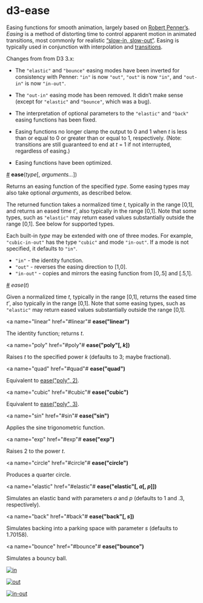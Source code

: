 # d3-ease

Easing functions for smooth animation, largely based on [Robert Penner’s](http://robertpenner.com/easing/). *Easing* is a method of distorting time to control apparent motion in animated transitions, most commonly for  realistic [“slow-in, slow-out”](https://en.wikipedia.org/wiki/12_basic_principles_of_animation#Slow_In_and_Slow_Out). Easing is typically used in conjunction with interpolation and [transitions](https://github.com/d3/d3-transition).

Changes from from D3 3.x:

* The `"elastic"` and `"bounce"` easing modes have been inverted for consistency with Penner: `"in"` is now `"out"`, `"out"` is now `"in"`, and `"out-in"` is now `"in-out"`.

* The `"out-in"` easing mode has been removed. It didn’t make sense (except for `"elastic"` and `"bounce"`, which was a bug).

* The interpretation of optional parameters to the `"elastic"` and `"back"` easing functions has been fixed.

* Easing functions no longer clamp the output to 0 and 1 when *t* is less than or equal to 0 or greater than or equal to 1, respectively. (Note: transitions are still guaranteed to end at *t* = 1 if not interrupted, regardless of easing.)

* Easing functions have been optimized.

<a name="ease" href="#ease">#</a> <b>ease</b>(<i>type</i>[, <i>arguments…</i>])

Returns an easing function of the specified *type*. Some easing types may also take optional *arguments*, as described below.

The returned function takes a normalized time *t*, typically in the range [0,1], and returns an eased time *tʹ*, also typically in the range [0,1]. Note that some types, such as `"elastic"` may return eased values substantially outside the range [0,1]. See below for supported types.

Each built-in *type* may be extended with one of three modes. For example, `"cubic-in-out"` has the type `"cubic"` and mode `"in-out"`. If a mode is not specified, it defaults to `"in"`.

* `"in"` - the identity function.
* `"out"` - reverses the easing direction to [1,0].
* `"in-out"` - copies and mirrors the easing function from [0,.5] and [.5,1].

<a name="_ease" href="#_ease">#</a> <i>ease</i>(<i>t</i>)

Given a normalized time *t*, typically in the range [0,1], returns the eased time *tʹ*, also typically in the range [0,1]. Note that some easing types, such as `"elastic"` may return eased values substantially outside the range [0,1].

<a name="linear" href="#linear"#</a> <b>ease("linear")</b>

The identity function; returns *t*.

<a name="poly" href="#poly"#</a> <b>ease("poly"[, <i>k</i>])</b>

Raises *t* to the specified power *k* (defaults to 3; maybe fractional).

<a name="quad" href="#quad"#</a> <b>ease("quad")</b>

Equivalent to [ease("poly", 2)](#poly).

<a name="cubic" href="#cubic"#</a> <b>ease("cubic")</b>

Equivalent to [ease("poly", 3)](#poly).

<a name="sin" href="#sin"#</a> <b>ease("sin")</b>

Applies the sine trigonometric function.

<a name="exp" href="#exp"#</a> <b>ease("exp")</b>

Raises 2 to the power *t*.

<a name="circle" href="#circle"#</a> <b>ease("circle")</b>

Produces a quarter circle.

<a name="elastic" href="#elastic"#</a> <b>ease("elastic"[, <i>a</i>[, <i>p</i>]])</b>

Simulates an elastic band with parameters *a* and *p* (defaults to 1 and .3, respectively).

<a name="back" href="#back"#</a> <b>ease("back"[, <i>s</i>])</b>

Simulates backing into a parking space with parameter *s* (defaults to 1.70158).

<a name="bounce" href="#bounce"#</a> <b>ease("bounce")</b>

Simulates a bouncy ball.

[![in](https://cloud.githubusercontent.com/assets/230541/7928155/2e21c40c-08a0-11e5-9e6d-cdc5dead16ea.png)](http://bl.ocks.org/mbostock/3fad0a71418216b74444)

[![out](https://cloud.githubusercontent.com/assets/230541/7928156/2e21be30-08a0-11e5-8d4c-d003f6a0ad7f.png)](http://bl.ocks.org/mbostock/5cf917540c86082abf36)

[![in-out](https://cloud.githubusercontent.com/assets/230541/7928157/2e223e1e-08a0-11e5-858c-cd1325729ab6.png)](http://bl.ocks.org/mbostock/9e7296f5c3f02c8b77f7)
